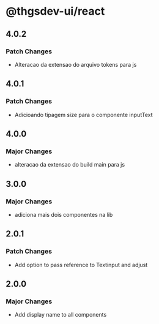 # @thgsdev-ui/react

## 4.0.2

### Patch Changes

- Alteracao da extensao do arquivo tokens para js

## 4.0.1

### Patch Changes

- Adicioando tipagem size para o componente inputText

## 4.0.0

### Major Changes

- alteracao da extensao do build main para js

## 3.0.0

### Major Changes

- adiciona mais dois componentes na lib

## 2.0.1

### Patch Changes

- Add option to pass reference to Textinput and adjust

## 2.0.0

### Major Changes

- Add display name to all components
